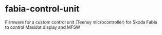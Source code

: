# fabia-control-unit
Firmware for a custom control unit (Teensy microcontroller) for Skoda Fabia to control Maxidot display and MFSW
